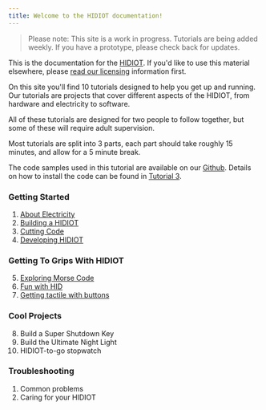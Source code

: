 ```yaml
---
title: Welcome to the HIDIOT documentation!
---
```


> Please note: This site is a work in progress. Tutorials are being added weekly. If you have a prototype, please check back for updates.

This is the documentation for the [HIDIOT](https://hidiot.com). If you'd like to use this material elsewhere, please [read our licensing](/using_this_documentation/index/) information first.

On this site you'll find 10 tutorials designed to help you get up and running. Our tutorials are projects that cover different aspects of the HIDIOT, from hardware and electricity to software.

All of these tutorials are designed for two people to follow together, but some of these will require adult supervision.

Most tutorials are split into 3 parts, each part should take roughly 15 minutes, and allow for a 5 minute break.

The code samples used in this tutorial are available on our [Github](https://github.com/rawhex/hidiot-tutorials). Details on how to install the code can be found in [Tutorial 3](/cutting_code/index/).

### Getting Started

1. [About Electricity](/about_electricity/index/)
2. [Building a HIDIOT](/building_a_hidiot/index/)
3. [Cutting Code](/cutting_code/index/)
4. [Developing HIDIOT](/developing_on_hidiot/index/)

### Getting To Grips With HIDIOT

5. [Exploring Morse Code](/exploring_morse_code/index/)
6. [Fun with HID](/fun_with_hid/index/)
7. [Getting tactile with buttons](/getting_tactile/)

### Cool Projects

8. Build a Super Shutdown Key
9. Build the Ultimate Night Light
10. HIDIOT-to-go stopwatch

### Troubleshooting

1. Common problems
2. Caring for your HIDIOT

